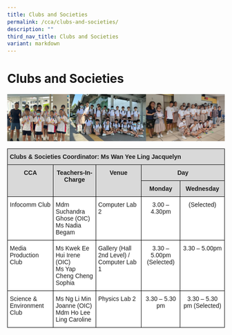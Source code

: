 ```yaml
---
title: Clubs and Societies
permalink: /cca/clubs-and-societies/
description: ""
third_nav_title: Clubs and Societies
variant: markdown
---
```

Clubs and Societies
===================
![](/images/CCA/Clubs%20and%20Societies/Clubs_Societies.png)
<br clear="left">

<style type="text/css">
.tg  {border-collapse:collapse;border-spacing:0;}
.tg td{border-color:black;border-style:solid;border-width:1px;font-family:Arial, sans-serif;font-size:14px;
  overflow:hidden;padding:10px 5px;word-break:normal;}
.tg th{border-color:black;border-style:solid;border-width:1px;font-family:Arial, sans-serif;font-size:14px;
  font-weight:normal;overflow:hidden;padding:10px 5px;word-break:normal;}
.tg .tg-xqm4{background-color:#D9D9D9;font-weight:bold;text-align:left;vertical-align:top}
.tg .tg-px6y{background-color:#D9D9D9;font-weight:bold;text-align:center;vertical-align:top}
.tg .tg-ktyi{background-color:#FFF;text-align:left;vertical-align:top}
.tg .tg-7yig{background-color:#FFF;text-align:center;vertical-align:top}
</style>
<table class="tg">
<thead>
  <tr>
    <th class="tg-xqm4" colspan="5">Clubs &amp; Societies Coordinator: Ms Wan Yee Ling Jacquelyn</th>
  </tr>
</thead>
<tbody>
  <tr>
    <td class="tg-px6y" rowspan="2">CCA</td>
    <td class="tg-px6y" rowspan="2">Teachers-In-Charge</td>
    <td class="tg-px6y" rowspan="2">Venue</td>
    <td class="tg-px6y" colspan="2">Day</td>
  </tr>
  <tr>
    <td class="tg-px6y">Monday</td>
    <td class="tg-px6y">Wednesday</td>
  </tr>
  <tr>
    <td class="tg-ktyi">Infocomm Club</td>
    <td class="tg-ktyi">Mdm Suchandra Ghose (OIC)<br>Ms Nadia Begam</td>
    <td class="tg-ktyi">Computer Lab 2</td>
    <td class="tg-7yig">3.00 – 4.30pm</td>
    <td class="tg-7yig">(Selected)</td>
  </tr>
  <tr>
    <td class="tg-ktyi">Media Production Club</td>
    <td class="tg-ktyi">Ms Kwek Ee Hui Irene (OIC)<br>Ms Yap Cheng Cheng Sophia</td>
    <td class="tg-ktyi">Gallery (Hall 2nd Level) / Computer Lab 1</td>
    <td class="tg-7yig">3.30 – 5.00pm (Selected)<br>
    </td><td class="tg-7yig">3.30 – 5.00pm</td>
  </tr>
  <tr>
    <td class="tg-ktyi">Science &amp; Environment Club</td>
    <td class="tg-ktyi">Ms Ng Li Min Joanne (OIC)<br>Mdm Ho Lee Ling Caroline</td>
    <td class="tg-ktyi">Physics Lab 2</td>
    <td class="tg-7yig">3.30 – 5.30 pm</td>
    <td class="tg-7yig">3.30 – 5.30 pm (Selected)</td>
  </tr>
</tbody>
</table>